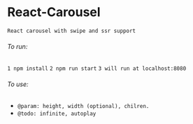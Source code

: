 # React-Carousel
`React carousel with swipe and ssr support`

###### To run: 
  `1 npm install`
  `2 npm run start` 
  `3 will run at localhost:8080`

###### To use: 
* `@param: height, width (optional), chilren.`
* `@todo: infinite, autoplay`
